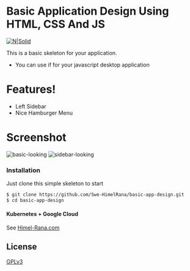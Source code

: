 # Basic Application Design Using HTML, CSS And JS

[![N|Solid](https://avatars1.githubusercontent.com/u/28831625?s=40&v=4)](https://himel-rana.com)

This is a basic skeleton for your application.

  - You can use if for your javascript desktop application

  # Features!

  - Left Sidebar
  - Nice Hamburger Menu

# Screenshot
![basic-looking](https://image.ibb.co/nnTND7/app1.png)
![sidebar-looking](https://image.ibb.co/b8tND7/app2.png)


### Installation

Just clone this simple skeleton to start
```sh
$ git clone https://github.com/Swe-HimelRana/basic-app-design.git
$ cd basic-app-design
```
#### Kubernetes + Google Cloud

See [Himel-Rana.com](https://himel-rana.com)

License
----
[GPLv3](https://www.gnu.org/licenses/quick-guide-gplv3.en.html)

